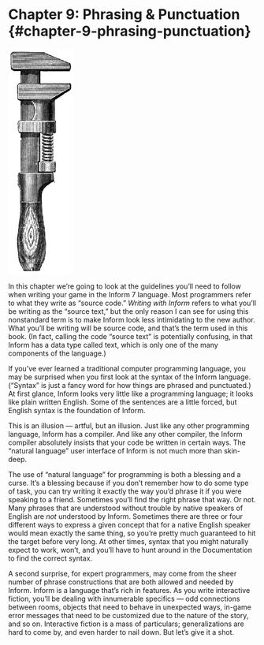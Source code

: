 # Chapter 9: Phrasing &amp; Punctuation {#chapter-9-phrasing-punctuation}

![](../assets/graphics17.png)

In this chapter we’re going to look at the guidelines you’ll need to follow when writing your game in the Inform 7 language. Most programmers refer to what they write as “source code.” _Writing with Inform_ refers to what you’ll be writing as the “source text,” but the only reason I can see for using this nonstandard term is to make Inform look less intimidating to the new author. What you’ll be writing will be source code, and that’s the term used in this book. (In fact, calling the code “source text” is potentially confusing, in that Inform has a data type called text, which is only one of the many components of the language.)

If you’ve ever learned a traditional computer programming language, you may be surprised when you first look at the syntax of the Inform language. (“Syntax” is just a fancy word for how things are phrased and punctuated.) At first glance, Inform looks very little like a programming language; it looks like plain written English. Some of the sentences are a little forced, but English syntax is the foundation of Inform.

This is an illusion — artful, but an illusion. Just like any other programming language, Inform has a compiler. And like any other compiler, the Inform compiler absolutely insists that your code be written in certain ways. The “natural language” user interface of Inform is not much more than skin-deep.

The use of “natural language” for programming is both a blessing and a curse. It’s a blessing because if you don’t remember how to do some type of task, you can try writing it exactly the way you’d phrase it if you were speaking to a friend. Sometimes you’ll find the right phrase that way. Or not. Many phrases that are understood without trouble by native speakers of English are _not_ understood by Inform. Sometimes there are three or four different ways to express a given concept that for a native English speaker would mean exactly the same thing, so you’re pretty much guaranteed to hit the target before very long. At other times, syntax that you might naturally expect to work, won’t, and you’ll have to hunt around in the Documentation to find the correct syntax.

A second surprise, for expert programmers, may come from the sheer number of phrase constructions that are both allowed and needed by Inform. Inform is a language that’s rich in features. As you write interactive fiction, you’ll be dealing with innumerable specifics — odd connections between rooms, objects that need to behave in unexpected ways, in-game error messages that need to be customized due to the nature of the story, and so on. Interactive fiction is a mass of particulars; generalizations are hard to come by, and even harder to nail down. But let’s give it a shot.
